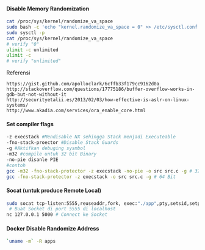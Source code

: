 #### Disable Memory Randomization

```bash
cat /proc/sys/kernel/randomize_va_space
sudo bash -c 'echo "kernel.randomize_va_space = 0" >> /etc/sysctl.conf'
sudo sysctl -p
cat /proc/sys/kernel/randomize_va_space
# verify "0"
ulimit -c unlimited
ulimit -c
# verify "unlimited"
```

Referensi
```
https://gist.github.com/apolloclark/6cffb33f179cc9162d0a
http://stackoverflow.com/questions/17775186/buffer-overflow-works-in-gdb-but-not-without-it
http://securityetalii.es/2013/02/03/how-effective-is-aslr-on-linux-systems/
http://www.akadia.com/services/ora_enable_core.html
```

#### Set compiler flags

```bash
-z execstack #Mendisable NX sehingga Stack menjadi Executeable
-fno-stack-proector #Disable Stack Guards
-g #Aktifkan debuging sysmbol
-m32 #compile untuk 32 bit Binary
-no-pie disanle PIE
#contoh
gcc -m32 -fno-stack-protector -z execstack -no-pie -o src src.c -g # 32 Bit
gcc -fno-stack-protector -z execstack -o src src.c -g # 64 Bit
```

#### Socat (untuk produce Remote Local)

```bash
sudo socat tcp-listen:5555,reuseaddr,fork, exec:"./app",pty,setsid,setpgid,stderr,ctty
 # Buat Socket di port 5555 di localhost
nc 127.0.0.1 5000 # Connect ke Socket
```

#### Docker Disable Randomize Address

```bash
`uname -m` -R apps
```
